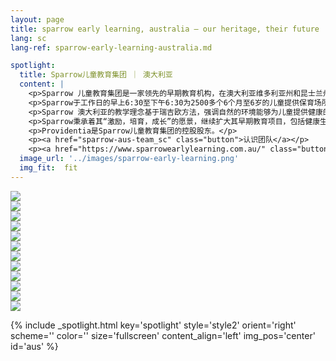 ```yaml
---
layout: page
title: sparrow early learning, australia — our heritage, their future | providentia education | hong kong
lang: sc
lang-ref: sparrow-early-learning-australia.md

spotlight:
  title: Sparrow儿童教育集团 ｜ 澳大利亚
  content: |
    <p>Sparrow 儿童教育集团是一家领先的早期教育机构，在澳大利亚维多利亚州和昆士兰州设有57个早期儿童保育中心。</p>
    <p>Sparrow于工作日的早上6:30至下午6:30为2500多个6个月至6岁的儿童提供保育场所。</p>
    <p>Sparrow 澳大利亚的教学理念基于瑞吉欧方法，强调自然的环境能够为儿童提供健康的环境和发展。</p>
    <p>Sparrow秉承着其“激励，培育，成长”的愿景，继续扩大其早期教育项目，包括健康生活方面的活动。</p>
    <p>Providentia是Sparrow儿童教育集团的控股股东。</p>
    <p><a href="sparrow-aus-team_sc" class="button">认识团队</a></p>
    <p><a href="https://www.sparrowearlylearning.com.au/" class="button">前往网站</a></p>
  image_url: '../images/sparrow-early-learning.png'
  img_fit:  fit
---
```

<section class="spotlight mostscreen style6 invert orient-center content-align-center onscroll-image-fade-in">
  <!-- slider -->
  <div class="swiper-container">
    <!-- Additional required wrapper -->
    <div class="swiper-wrapper">
        <!-- Slides -->
      <div class="swiper-slide"><img src = '../images/gallery/au/Sparrow Web Res-44.jpg'></div>
      <div class="swiper-slide"><img src = '../images/gallery/au/Sparrow Web Res-46.jpg'></div>
      <div class="swiper-slide"><img src = '../images/gallery/au/Sparrow Web Res-58.jpg'></div>
      <div class="swiper-slide"><img src = '../images/gallery/au/Sparrow Web Res-67.jpg'></div>
      <div class="swiper-slide"><img src = '../images/gallery/au/Sparrow Web Res-73.jpg'></div>
      <div class="swiper-slide"><img src = '../images/gallery/au/Sparrow Web Res-107.jpg'></div>
      <div class="swiper-slide"><img src = '../images/gallery/au/Sparrow Web Res-135.jpg'></div>
      <div class="swiper-slide"><img src = '../images/gallery/au/Sparrow Web Res-170.jpg'></div>
      <div class="swiper-slide"><img src = '../images/gallery/au/Sparrow Web Res-180.jpg'></div>
      <div class="swiper-slide"><img src = '../images/gallery/au/Sparrow Web Res-235.jpg'></div>
      <div class="swiper-slide"><img src = '../images/gallery/au/Sparrow Web Res-260.jpg'></div>
      <div class="swiper-slide"><img src = '../images/gallery/au/Sparrow Web Res-261.jpg'></div>
    </div>
    <!-- Add Pagination -->
    <div class="swiper-pagination"></div>
    <!-- Add Arrows -->
    <div class="swiper-button-next"></div>
    <div class="swiper-button-prev"></div>
  </div>
</section>

{% include _spotlight.html key='spotlight' style='style2' orient='right' scheme='' color='' size='fullscreen' content_align='left' img_pos='center' id='aus' %}